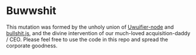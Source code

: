 # Buwwshit

This mutation was formed by the unholy union of [Uwuifier-node](https://github.com/Schotsl/Uwuifier-node) and [bullshit.js](https://github.com/mourner/bullshit.js), and the divine intervention of our much-loved acquisition-daddy / CEO. Please feel free to use the code in this repo and spread the corporate goodness.
